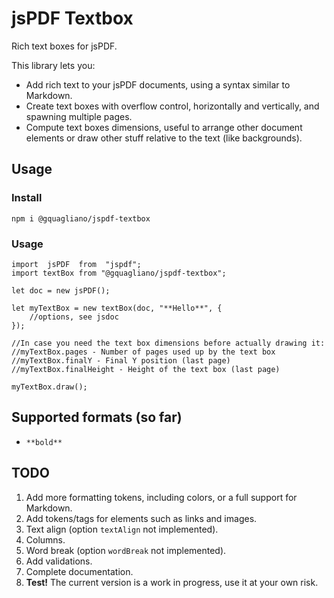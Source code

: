 
# jsPDF Textbox  

Rich text boxes for jsPDF.  

This library lets you:

- Add rich text to your jsPDF documents, using a syntax similar to Markdown.
- Create text boxes with overflow control, horizontally and vertically, and spawning multiple pages.
- Compute text boxes dimensions, useful to arrange other document elements or draw other stuff relative to the text (like backgrounds).

## Usage

### Install
````
npm i @gquagliano/jspdf-textbox
````

### Usage
````
import  jsPDF  from  "jspdf";
import textBox from "@gquagliano/jspdf-textbox";

let doc = new jsPDF();

let myTextBox = new textBox(doc, "**Hello**", {
	//options, see jsdoc
});

//In case you need the text box dimensions before actually drawing it:
//myTextBox.pages - Number of pages used up by the text box
//myTextBox.finalY - Final Y position (last page)
//myTextBox.finalHeight - Height of the text box (last page)

myTextBox.draw();
````
  
## Supported formats (so far)
- `**bold**`

## TODO
1. Add more formatting tokens, including colors, or a full support for Markdown.
2. Add tokens/tags for elements such as links and images.
3. Text align (option `textAlign` not implemented).
4. Columns.
5. Word break (option `wordBreak` not implemented).
6. Add validations.
7. Complete documentation.
8. **Test!** The current version is a work in progress, use it at your own risk.